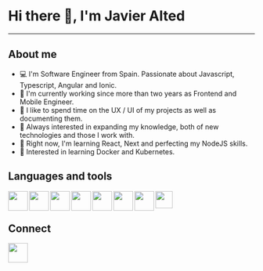 # Hi there :wave:, I'm Javier Alted

---

## About me

- :computer: I'm Software Engineer from Spain. Passionate about Javascript, Typescript, Angular and Ionic. 
- :office: I'm currently working since more than two years as Frontend and Mobile Engineer.
- :page_with_curl: I like to spend time on the UX / UI of my projects as well as documenting them. 
- :blue_book: Always interested in expanding my knowledge, both of new technologies and those I work with. 
- :rocket: Right now, I'm learning React, Next and perfecting my NodeJS skills. 
- :triangular_flag_on_post: Interested in learning Docker and Kubernetes. 

## Languages and tools

<img align="left" width="40px" src="https://user-images.githubusercontent.com/52936547/210137749-be9f9c55-1b30-42ba-a7fb-e03bec77f750.png"/>
<img align="left" width="40px" src="https://user-images.githubusercontent.com/52936547/210137717-1d54762c-23ad-4f8f-bbed-961aebfc890d.png"/>
<img align="left" width="40px" src="https://user-images.githubusercontent.com/52936547/210137021-94da99fe-5c62-4b97-ba0d-e545f2c6cf0a.png"/>
<img align="left" width="40px" src="https://user-images.githubusercontent.com/52936547/210137040-1e461a2d-b405-47cf-9bd3-84560e10772a.png"/>
<img align="left" width="40px" src="https://user-images.githubusercontent.com/52936547/210137267-2de5787a-fa21-4da8-9a49-ffda296ea89c.png"/>
<img align="left" width="40px" src="https://user-images.githubusercontent.com/52936547/210137447-2ce5e9ef-b54a-4c57-8262-8acfcd335971.png"/>
<img align="left" width="40px" src="https://user-images.githubusercontent.com/52936547/210137487-c792a8d1-9cf3-4407-b4ea-ec2c05f66368.png"/>
<img width="35px" src="https://user-images.githubusercontent.com/52936547/210137503-ae2c156a-3002-4086-a377-0cfd72c1b610.png"/>

## Connect

[<img width="40px" src="https://user-images.githubusercontent.com/52936547/210137633-bce0388c-850a-4cab-afba-e29bbf1221ec.png">](https://www.linkedin.com/in/javier-alted-navarro/)




